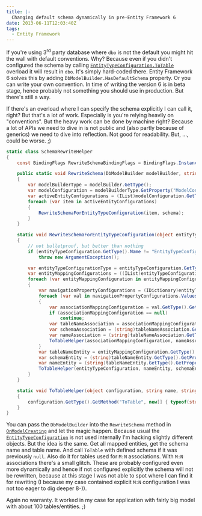 ```yaml
---
title: |-
  Changing default schema dynamically in pre-Entity Framework 6 
date: 2013-06-11T12:03:40Z
tags:
  - Entity Framework
---
```

If you're using 3<sup>rd</sup> party database where `dbo` is not the default you might hit the wall with default conventions. Why? Because even if you didn't configured the schema by calling [`EntityTypeConfiguration.ToTable`][1] overload it will result in `dbo`. It's simply hard-coded there. Entity Framework 6 solves this by adding `DbModelBuilder.HasDefaultSchema` property. Or you can write your own convention. In time of writing the version 6 is in beta stage, hence probably not something you should use in production. But there's still a way.

<!-- excerpt -->

If there's an overload where I can specify the schema explicitly I can call it, right? But that's a lot of work. Especially is you're relying heavily on "conventions". But the heavy work can be done by machine right? Because a lot of APIs we need to dive in is not public and (also partly because of generics) we need to dive into reflection. Not good for readability. But, ..., could be worse. ;)

```csharp
static class SchemaRewriteHelper
{
	const BindingFlags RewriteSchemaBindingFlags = BindingFlags.Instance | BindingFlags.NonPublic;

	public static void RewriteSchema(DbModelBuilder modelBuilder, string schema)
	{
		var modelBuilderType = modelBuilder.GetType();
		var modelConfiguration = modelBuilderType.GetProperty("ModelConfiguration", RewriteSchemaBindingFlags).GetValue(modelBuilder);
		var activeEntityConfigurations = (IList)modelConfiguration.GetType().GetProperty("ActiveEntityConfigurations", RewriteSchemaBindingFlags).GetValue(modelConfiguration);
		foreach (var item in activeEntityConfigurations)
		{
			RewriteSchemaForEntityTypeConfiguration(item, schema);
		}
	}

	static void RewriteSchemaForEntityTypeConfiguration(object entityTypeConfiguration, string schema)
	{
		// not bulletproof, but better than nothing
		if (entityTypeConfiguration.GetType().Name != "EntityTypeConfiguration")
			throw new ArgumentException();

		var entityTypeConfigurationType = entityTypeConfiguration.GetType();
		var entityMappingConfigurations = ((IList)entityTypeConfigurationType.GetField("_entityMappingConfigurations", RewriteSchemaBindingFlags).GetValue(entityTypeConfiguration));
		foreach (var entityMappingConfiguration in entityMappingConfigurations)
		{
			var navigationPropertyConfigurations = (IDictionary)entityTypeConfigurationType.GetField("_navigationPropertyConfigurations", RewriteSchemaBindingFlags).GetValue(entityTypeConfiguration);
			foreach (var val in navigationPropertyConfigurations.Values)
			{
				var associationMappingConfiguration = val.GetType().GetProperty("AssociationMappingConfiguration", RewriteSchemaBindingFlags).GetValue(val);
				if (associationMappingConfiguration == null)
					continue;
				var tableNameAssociation = associationMappingConfiguration.GetType().GetField("_tableName", RewriteSchemaBindingFlags).GetValue(associationMappingConfiguration);
				var schemaAssociation = (string)tableNameAssociation.GetType().GetProperty("Schema").GetValue(tableNameAssociation);
				var nameAssociation = (string)tableNameAssociation.GetType().GetProperty("Name").GetValue(tableNameAssociation);
				ToTableHelper(associationMappingConfiguration, nameAssociation, schemaAssociation ?? schema);
			}
			var tableNameEntity = entityMappingConfiguration.GetType().GetProperty("TableName").GetValue(entityMappingConfiguration);
			var schemaEntity = (string)tableNameEntity.GetType().GetProperty("Schema").GetValue(tableNameEntity);
			var nameEntity = (string)tableNameEntity.GetType().GetProperty("Name").GetValue(tableNameEntity);
			ToTableHelper(entityTypeConfiguration, nameEntity, schemaEntity ?? schema);
		}
	}

	static void ToTableHelper(object configuration, string name, string schema)
	{
		configuration.GetType().GetMethod("ToTable", new[] { typeof(string), typeof(string) }).Invoke(configuration, new[] { name, schema });
	}
}
```

You can pass the `DbModelBuilder` into the `RewriteSchema` method in [`OnModelCreating`][2] and let the magic happen. Because usual the [`EntityTypeConfiguration`][3] is not used internally I'm hacking slightly different objects. But the idea is the same. Get all mapped entities, get the schema name and table name. And call `ToTable` with defined schema if it was previously `null`. Also do it for tables used for `M:N` associations. With `M:N` associations there's a small glitch. These are probably configured even more dynamically and hence if not configured explicitly the schema will not be rewritten, because at this stage I was not able to spot where I can find it for rewriting (I because my case contained explicit `M:N` configuration I was not too eager to dig deeper 8-)).

Again no warranty. It worked in my case for application with fairly big model with about 100 tables/entities. ;)

[1]: http://msdn.microsoft.com/en-us/library/gg679488(v=vs.103).aspx
[2]: http://msdn.microsoft.com/en-us/library/system.data.entity.dbcontext.onmodelcreating(v=vs.103).aspx
[3]: http://msdn.microsoft.com/en-us/library/gg696117(v=vs.103).aspx